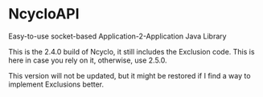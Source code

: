 # NcycloAPI
Easy-to-use socket-based Application-2-Application Java Library 


This is the 2.4.0 build of Ncyclo, it still includes the Exclusion code. This is here in case you rely on it, otherwise, use 2.5.0.

This version will not be updated, but it might be restored if I find a way to implement Exclusions better.
